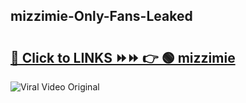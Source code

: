 
 ## mizzimie-Only-Fans-Leaked

# <h2><a href="https://clipsfans.com/mizzimie&ref=git">🔗 Click to LINKS ⏩⏩ 👉 🟢 mizzimie </a></h2>

<a href="https://clipsfans.com/mizzimie&ref=git" rel="nofollow" data-target="animated-image.originalLink"><img src="https://i.ibb.co.com/xMMVF88/686577567.gif" alt="Viral Video Original" style="max-width: 100%; display: inline-block;" data-target="animated-image.originalImage"></a>
